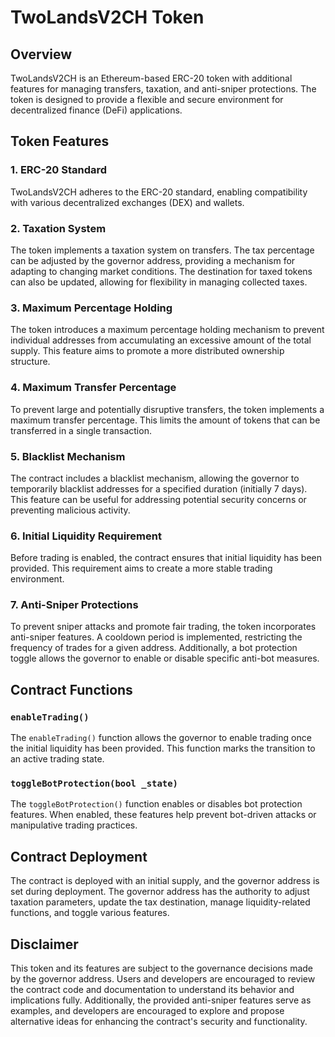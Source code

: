 # TwoLandsV2CH Token

## Overview

TwoLandsV2CH is an Ethereum-based ERC-20 token with additional features for managing transfers, taxation, and anti-sniper protections. The token is designed to provide a flexible and secure environment for decentralized finance (DeFi) applications.

## Token Features

### 1. ERC-20 Standard

TwoLandsV2CH adheres to the ERC-20 standard, enabling compatibility with various decentralized exchanges (DEX) and wallets.

### 2. Taxation System

The token implements a taxation system on transfers. The tax percentage can be adjusted by the governor address, providing a mechanism for adapting to changing market conditions. The destination for taxed tokens can also be updated, allowing for flexibility in managing collected taxes.

### 3. Maximum Percentage Holding

The token introduces a maximum percentage holding mechanism to prevent individual addresses from accumulating an excessive amount of the total supply. This feature aims to promote a more distributed ownership structure.

### 4. Maximum Transfer Percentage

To prevent large and potentially disruptive transfers, the token implements a maximum transfer percentage. This limits the amount of tokens that can be transferred in a single transaction.

### 5. Blacklist Mechanism

The contract includes a blacklist mechanism, allowing the governor to temporarily blacklist addresses for a specified duration (initially 7 days). This feature can be useful for addressing potential security concerns or preventing malicious activity.

### 6. Initial Liquidity Requirement

Before trading is enabled, the contract ensures that initial liquidity has been provided. This requirement aims to create a more stable trading environment.

### 7. Anti-Sniper Protections

To prevent sniper attacks and promote fair trading, the token incorporates anti-sniper features. A cooldown period is implemented, restricting the frequency of trades for a given address. Additionally, a bot protection toggle allows the governor to enable or disable specific anti-bot measures.

## Contract Functions

### `enableTrading()`

The `enableTrading()` function allows the governor to enable trading once the initial liquidity has been provided. This function marks the transition to an active trading state.

### `toggleBotProtection(bool _state)`

The `toggleBotProtection()` function enables or disables bot protection features. When enabled, these features help prevent bot-driven attacks or manipulative trading practices.

## Contract Deployment

The contract is deployed with an initial supply, and the governor address is set during deployment. The governor address has the authority to adjust taxation parameters, update the tax destination, manage liquidity-related functions, and toggle various features.

## Disclaimer

This token and its features are subject to the governance decisions made by the governor address. Users and developers are encouraged to review the contract code and documentation to understand its behavior and implications fully. Additionally, the provided anti-sniper features serve as examples, and developers are encouraged to explore and propose alternative ideas for enhancing the contract's security and functionality.
